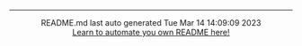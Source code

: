 <hr>
<div align="center">
README.md last auto generated Tue Mar 14 14:09:09 2023
<br>
<a href="https://towardsdatascience.com/auto-updating-your-github-profile-with-python-cde87b638168" target="_blank">Learn to automate you own README here!</a>
</div>
